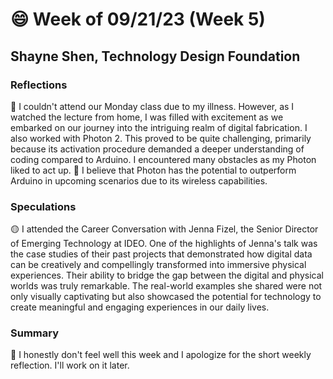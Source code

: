 # 😄 Week of 09/21/23 (Week 5)
## Shayne Shen, Technology Design Foundation

### Reflections

🔴 I couldn't attend our Monday class due to my illness. However, as I watched the lecture from home, I was filled with excitement as we embarked on our journey into the intriguing realm of digital fabrication. I also worked with Photon 2. This proved to be quite challenging, primarily because its activation procedure demanded a deeper understanding of coding compared to Arduino. I encountered many obstacles as my Photon liked to act up. 
🔴 I believe that Photon has the potential to outperform Arduino in upcoming scenarios due to its wireless capabilities. 

### Speculations

🟡 I attended the Career Conversation with Jenna Fizel, the Senior Director of Emerging Technology at IDEO. One of the highlights of Jenna's talk was the case studies of their past projects that demonstrated how digital data can be creatively and compellingly transformed into immersive physical experiences. Their ability to bridge the gap between the digital and physical worlds was truly remarkable. The real-world examples she shared were not only visually captivating but also showcased the potential for technology to create meaningful and engaging experiences in our daily lives. 


### Summary
🔵 I honestly don't feel well this week and I apologize for the short weekly reflection. I'll work on it later. 
